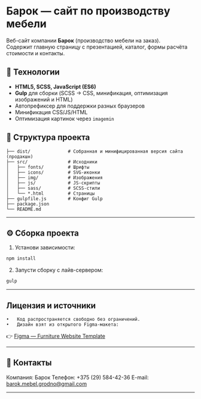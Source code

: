 # Барок — сайт по производству мебели

Веб-сайт компании **Барок** (производство мебели на заказ).  
Содержит главную страницу с презентацией, каталог, формы расчёта стоимости и контакты.

## 🚀 Технологии

- **HTML5, SCSS, JavaScript (ES6)**
- **Gulp** для сборки (SCSS → CSS, минификация, оптимизация изображений и HTML)
- Автопрефиксер для поддержки разных браузеров
- Минификация CSS/JS/HTML
- Оптимизация картинок через `imagemin`

## 📂 Структура проекта

```plaintext
├── dist/              # Собранная и минифицированная версия сайта (продакшн)
├── src/               # Исходники
│   ├── fonts/         # Шрифты
│   ├── icons/         # SVG-иконки
│   ├── img/           # Изображения
│   ├── js/            # JS-скрипты
│   ├── sass/          # SCSS-стили
│   └── *.html         # Страницы
├── gulpfile.js        # Конфиг Gulp
├── package.json
└── README.md
```

---

## ⚙️ Сборка проекта

1. Установи зависимости:

```bash
npm install
```
2.	Запусти сборку с лайв-сервером:
```bash
gulp
```
---

## Лицензия и источники
	•	Код распространяется свободно без ограничений.
	•	Дизайн взят из открытого Figma-макета:
👉 [Figma — Furniture Website Template](https://www.figma.com/community/file/1220737252669830259)

---

## 🔗 Контакты

Компания: Барок
Телефон: +375 (29) 584-42-36
E-mail: barok.mebel.grodno@gmail.com

---
